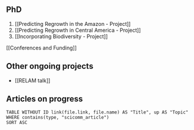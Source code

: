 ## PhD

1. [[Predicting Regrowth in the Amazon - Project]]
2. [[Predicting Regrowth in Central America - Project]]
3. [[Incorporating Biodiversity - Project]]

[[Conferences and Funding]]

## Other ongoing projects

- [[RELAM talk]]

## Articles on progress
```dataview
TABLE WITHOUT ID link(file.link, file.name) AS "Title", up AS "Topic"
WHERE contains(type, "scicomm_article")
SORT ASC
```
